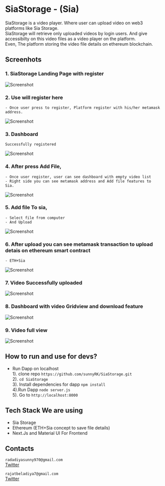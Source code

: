 # SiaStorage - (Sia)

SiaStorage is a video player. Where user can upload video on web3 platforms like Sia Storage.   
SiaStorage will retrieve only uploaded videos by login users. And give accessibilty on this video files as a video player on the platform.  
Even, The platform storing the video file details on ethereum blockchain.  

## Screenhots

### 1. SiaStorage Landing Page with register 
![Screenshot](screenshots/screenshots1.png)

### 2. Use will register here
    - Once user press to register, Platform register with his/her metamask address.
![Screenshot](screenshots/screenshots2.png)

### 3. Dashboard
    Successfully registered
![Screenshot](screenshots/screenshots3.png)

### 4. After press Add File,

    - Once user register, user can see dashboard with empty video list
    - Right side you can see metamask address and Add file features to Sia.
![Screenshot](screenshots/screenshots4.png)

### 5. Add file To sia,

    - Select file from computer
    - And Upload
![Screenshot](screenshots/screenshots5.png)

### 6. After upload you can see metamask transaction to upload detais on ethereum smart contract

    - ETH+Sia
![Screenshot](image/screenshots7.png)

### 7. Video Successfully uploaded
![Screenshot](screenshots/screenshots6.png)

### 8. Dashboard with video Gridview and download feature
![Screenshot](screenshots/screenshots8.png)

### 9. Video full view
![Screenshot](screenshots/screenshots9.png)

## How to run and use for devs?

- Run Dapp on localhost  
1). clone repo `https://github.com/sunnyRK/SiaStorage.git`  
2). `cd SiaStorage`  
3). Install dependencies for dapp `npm install`   
4).Run Dapp `node server.js`  
5). Go to `http://localhost:8000`    



## Tech Stack We are using

  - Sia Storage
  - Ethereum (ETH+Sia concept to save file details)
  - Next.Js and Material UI For Frontend

## Contacts

`radadiyasunny970@gmail.com`  
[Twitter](https://twitter.com/RadadiyaSunny)

`rajatbeladiya7@gmail.com`  
[Twitter](https://twitter.com/rajat_beladiya)